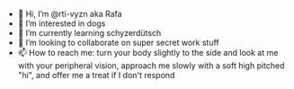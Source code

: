 - 👋 Hi, I’m @rti-vyzn aka Rafa
- 👀 I’m interested in dogs
- 🌱 I’m currently learning schyzerdütsch
- 💞️ I’m looking to collaborate on super secret work stuff
- 📫 How to reach me: turn your body slightly to the side and look at me with your peripheral vision, approach me slowly with a soft high pitched "hi", and offer me a treat
 if I don't respond
